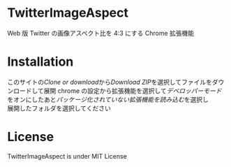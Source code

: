 # TwitterImageAspect

Web 版 Twitter の画像アスペクト比を 4:3 にする Chrome 拡張機能<br>

# Installation

このサイトの*Clone or download*から*Download ZIP*を選択してファイルをダウンロードして展開
chrome の設定から拡張機能を選択して*デベロッパーモード*をオンにしたあと*パッケージ化されていない拡張機能を読み込む*を選択し  
展開したフォルダを選択してください

# License

TwitterImageAspect is under MIT License
